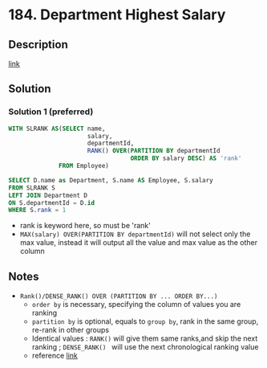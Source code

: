 # 184. Department Highest Salary

## Description

[link](https://leetcode.com/problems/department-highest-salary/)


## Solution
### Solution 1 (preferred)

```SQL
WITH SLRANK AS(SELECT name, 
                      salary,
                      departmentId, 
                      RANK() OVER(PARTITION BY departmentId 
                                  ORDER BY salary DESC) AS 'rank'
              FROM Employee)

SELECT D.name as Department, S.name AS Employee, S.salary
FROM SLRANK S
LEFT JOIN Department D
ON S.departmentId = D.id
WHERE S.rank = 1
```
*  rank is keyword here, so must be 'rank'
* ```MAX(salary) OVER(PARTITION BY departmentId)``` will not select only the max value, instead it will output all the value and max value as the other column


## Notes
* ```Rank()/DENSE_RANK() OVER (PARTITION BY ... ORDER BY...)```
  *   ```order by``` is necessary, specifying the column of values you are ranking
  *   ```partition by``` is optional, equals to ```group by```, rank in the same group, re-rank in other groups
  *   Identical values : ```RANK()``` will give them same ranks,and skip the next ranking ;  ```DENSE_RANK() ``` will use the next chronological ranking value
  * reference [link](https://towardsdatascience.com/how-to-use-sql-rank-and-dense-rank-functions-7c3ebf84b4e8)
